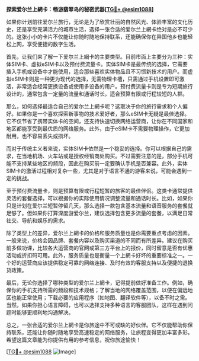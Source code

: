 **探索爱尔兰上網卡：畅游翡翠岛的秘密武器[[TG💪+ @esim1088](https://t.me/s/esim1088)]**

如果你计划前往爱尔兰旅行，无论是为了欣赏壮丽的自然风光、体验丰富的文化历史，还是享受充满活力的城市生活，选择一张合适的爱尔兰上網卡绝对是必不可少的。这张小小的卡片不仅能让你随时随地保持联系，还能确保你在异国他乡也能轻松上网，享受便捷的数字生活。

首先，让我们来了解一下爱尔兰上網卡的主要类型。目前市面上主要分为三种：实体SIM卡、虚拟eSIM卡以及预付费流量卡。实体SIM卡是最传统的选择，它需要插入手机或设备中才能使用，适合那些喜欢实体物品且不习惯新技术的用户。而虚拟eSIM卡则是一种更为现代的选择，无需物理卡槽，只需通过手机设置即可激活，非常适合经常更换设备或使用多设备的用户。预付费流量卡则是专为短期旅行设计的，通常包含一定量的流量和通话时长，适合预算有限或行程较短的人群。

那么，如何选择最适合自己的爱尔兰上網卡呢？这取决于你的旅行需求和个人偏好。如果你是一个喜欢探索新事物的技术爱好者，那么eSIM卡无疑是最佳选择。它不仅节省了携带实体卡的空间，还支持快速切换网络运营商，让你在不同国家和地区都能享受到最优质的网络服务。此外，由于eSIM卡不需要物理操作，它更加耐用，也不容易丢失或损坏。

而对于传统主义者来说，实体SIM卡依然是一个稳妥的选择。你可以根据自己的需求，在当地机场、火车站或是授权经销商处购买。不过需要注意的是，部分手机可能不支持某些地区的频段，因此在购买前一定要确认手机是否兼容。此外，实体SIM卡的激活过程相对复杂一些，尤其是对于语言不通的游客来说，可能会遇到一定的挑战。

至于预付费流量卡，则是预算有限或行程短暂的旅客的最佳伴侣。这类卡通常提供灵活的套餐选择，可以根据你的实际使用情况调整流量和通话时长。比如，如果你只是计划在爱尔兰短暂停留几天，那么选择一款包含基本流量和语音服务的套餐就足够了。但如果你打算深度游爱尔兰，建议选择包含更多流量的套餐，以满足日常社交、导航和娱乐的需求。

除了类型上的差异，爱尔兰上網卡的价格和服务质量也是你需要重点考虑的因素。一般来说，价格会因品牌、套餐内容以及购买渠道的不同而有所差异。建议在购买前多做功课，比较各大运营商的官网或第三方平台上的报价，同时留意是否有优惠活动或折扣码可用。此外，服务质量也是衡量一个上網卡好坏的重要标准之一。一个好的运营商应该提供稳定可靠的网络连接、及时有效的客服支持以及便捷的退换货政策。

最后，无论你选择了哪种类型的爱尔兰上網卡，记得提前做好准备工作。例如，确保你的手机支持所需的频段和技术规格；了解当地的网络覆盖范围，以便在偏远地区也能正常使用；下载必要的应用程序（如地图、翻译软件等），以备不时之需。当然，如果你担心语言障碍，也可以选择支持多种语言的客服团队，这样在遇到问题时能够更顺利地沟通解决。

总之，一张合适的爱尔兰上網卡是你旅途中不可或缺的好伙伴。它不仅能帮助你保持联系，还能让你随时随地享受高速稳定的网络服务，让旅程变得更加丰富多彩。希望这篇文章能为你提供有用的参考信息，祝你旅途愉快！

[[TG💪+ @esim1088](https://t.me/s/esim1088) ![Image](https://i.postimg.cc/4NQfJmqS/Snipaste-2025-05-13-00-14-12.png)]